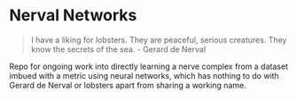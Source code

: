 # Nerval Networks

>  I have a liking for lobsters. They are peaceful, serious creatures. They know the secrets of the sea. - Gerard de Nerval

Repo for ongoing work into directly learning a nerve complex from a dataset imbued with a metric using neural networks, which has nothing to do with Gerard de Nerval or lobsters apart from sharing a working name. 

